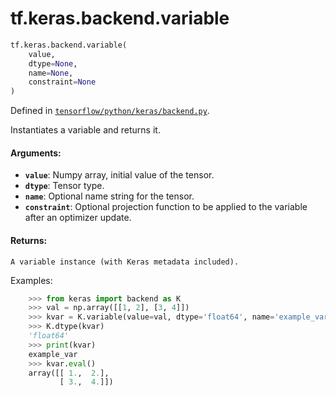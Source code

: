 <div itemscope itemtype="http://developers.google.com/ReferenceObject">
<meta itemprop="name" content="tf.keras.backend.variable" />
</div>

# tf.keras.backend.variable

``` python
tf.keras.backend.variable(
    value,
    dtype=None,
    name=None,
    constraint=None
)
```



Defined in [`tensorflow/python/keras/backend.py`](https://www.tensorflow.org/code/tensorflow/python/keras/backend.py).

Instantiates a variable and returns it.

#### Arguments:

* <b>`value`</b>: Numpy array, initial value of the tensor.
* <b>`dtype`</b>: Tensor type.
* <b>`name`</b>: Optional name string for the tensor.
* <b>`constraint`</b>: Optional projection function to be
        applied to the variable after an optimizer update.


#### Returns:

    A variable instance (with Keras metadata included).

Examples:
```python
    >>> from keras import backend as K
    >>> val = np.array([[1, 2], [3, 4]])
    >>> kvar = K.variable(value=val, dtype='float64', name='example_var')
    >>> K.dtype(kvar)
    'float64'
    >>> print(kvar)
    example_var
    >>> kvar.eval()
    array([[ 1.,  2.],
           [ 3.,  4.]])
```